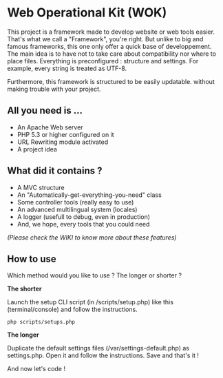 Web Operational Kit (WOK)
=============

This project is a framework made to develop website or web tools easier. That's what we call a "Framework", you're right. 
But unlike to big and famous frameworks, this one only offer a quick base of developpement. 
The main idea is to have not to take care about compatibility nor where to place files. 
Everything is preconfigured : structure and settings. For example, every string is treated as UTF-8.

Furthermore, this framework is structured to be easily updatable. without making trouble with your project.

All you need is ...
-------------------
* An Apache Web server
* PHP 5.3 or higher configured on it
* URL Rewriting module activated
* A project idea


What did it contains ?
----------------------
* A MVC structure
* An "Automatically-get-everything-you-need" class
* Some controller tools (really easy to use)
* An advanced multilingual system (locales)
* A logger (usefull to debug, even in production)
* And, we hope, every tools that you could need

_(Please check the WIKI to know more about these features)_


How to use
-------------
Which method would you like to use ? The longer or shorter ?

**The shorter**

Launch the setup CLI script (in /scripts/setup.php) like this (terminal/console) and follow the instructions.

    php scripts/setups.php


**The longer**

Duplicate the default settings files (/var/settings-default.php) as settings.php. 
Open it and follow the instructions. Save and that's it !

And now let's code !
